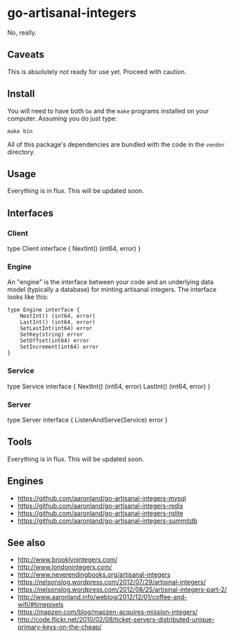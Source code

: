 # go-artisanal-integers

No, really.

## Caveats

This is absolutely _not_ ready for use yet. Proceed with caution.

## Install

You will need to have both `Go` and the `make` programs installed on your computer. Assuming you do just type:

```
make bin
```

All of this package's dependencies are bundled with the code in the `vendor` directory.

## Usage

Everything is in flux. This will be updated soon.

## Interfaces

### Client

type Client interface {
	NextInt() (int64, error)
}

### Engine

An "engine" is the interface between your code and an underlying data model (typically a database) for minting artisanal integers. The interface looks like this:

```
type Engine interface {
	NextInt() (int64, error)
	LastInt() (int64, error)
	SetLastInt(int64) error
	SetKey(string) error
	SetOffset(int64) error
	SetIncrement(int64) error
}
```

### Service

type Service interface {
	NextInt() (int64, error)
	LastInt() (int64, error)
}

### Server

type Server interface {
	ListenAndServe(Service) error
}

## Tools

Everything is in flux. This will be updated soon.

## Engines

* https://github.com/aaronland/go-artisanal-integers-mysql
* https://github.com/aaronland/go-artisanal-integers-redis
* https://github.com/aaronland/go-artisanal-integers-rqlite
* https://github.com/aaronland/go-artisanal-integers-summitdb

## See also

* http://www.brooklynintegers.com/
* http://www.londonintegers.com/
* http://www.neverendingbooks.org/artisanal-integers
* https://nelsonslog.wordpress.com/2012/07/29/artisinal-integers/
* https://nelsonslog.wordpress.com/2012/08/25/artisinal-integers-part-2/
* http://www.aaronland.info/weblog/2012/12/01/coffee-and-wifi/#timepixels
* https://mapzen.com/blog/mapzen-acquires-mission-integers/
* http://code.flickr.net/2010/02/08/ticket-servers-distributed-unique-primary-keys-on-the-cheap/
